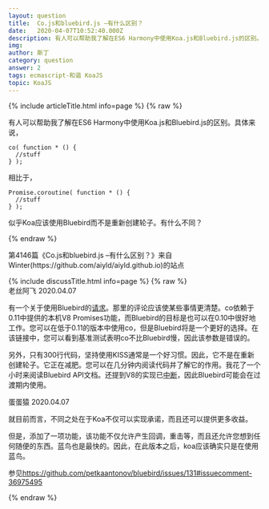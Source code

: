 ```yaml
---
layout: question
title:  Co.js和bluebird.js –有什么区别？
date:   2020-04-07T10:52:40.000Z
description: 有人可以帮助我了解在ES6 Harmony中使用Koa.js和Bluebird.js的区别。具体来说，co( function \* () {  //...
img: 
author: 斯丁
category: question
answer: 2
tags: ecmascript-和谐 KoaJS
topic: KoaJS
---
```

<div class="article-root">
  <div class="article">
    {% include articleTitle.html info=page %}
    {% raw %}
    <div class="article-content"><p><font style="vertical-align: inherit;"><font style="vertical-align: inherit;">有人可以帮助我了解在ES6 Harmony中使用Koa.js和Bluebird.js的区别。</font><font style="vertical-align: inherit;">具体来说，</font></font></p>

<pre><code>co( function * () {<font></font>
  //stuff<font></font>
} );<font></font>
</code></pre>

<p><font style="vertical-align: inherit;"><font style="vertical-align: inherit;">相比于，</font></font></p>

<pre><code>Promise.coroutine( function * () {<font></font>
  //stuff<font></font>
} );<font></font>
</code></pre>

<p><font style="vertical-align: inherit;"><font style="vertical-align: inherit;">似乎Koa应该使用Bluebird而不是重新创建轮子。</font><font style="vertical-align: inherit;">有什么不同？</font></font></p></div>
    {% endraw %}
  </div>
  <p class="winter_mark">第4146篇《Co.js和bluebird.js –有什么区别？》来自Winter(https://github.com/aiyld/aiyld.github.io)的站点</p>
  <div class="discuss-wrapper">
    {% include discussTitle.html info=page %}
    {% raw %}
    <div class="discuss-list">
    <div class="discuss-item">
        <div class="discuss-parent">
          <div class="discuss-meta">
            <span class="discuss-user">老丝阿飞</span>
            <span class="discuss-time">2020.04.07</span>
          </div>
          <div class="discuss-comment"><p><font style="vertical-align: inherit;"><font style="vertical-align: inherit;">有一个</font><font style="vertical-align: inherit;">关于使用Bluebird的</font></font><a href="https://github.com/visionmedia/co/pull/134" rel="nofollow noreferrer"><font style="vertical-align: inherit;"><font style="vertical-align: inherit;">请求</font></font></a><font style="vertical-align: inherit;"><font style="vertical-align: inherit;">。</font><font style="vertical-align: inherit;">那里的评论应该使某些事情更清楚。</font><font style="vertical-align: inherit;">co依赖于0.11中提供的本机V8 Promises功能，而Bluebird的目标是也可以在0.10中很好地工作。</font><font style="vertical-align: inherit;">您可以在低于0.11的版本中使用co，但是Bluebird将是一个更好的选择。</font><font style="vertical-align: inherit;">在该链接中，您可以看到基准测试表明co不比Bluebird慢，因此该参数是错误的。</font></font></p>

<p><font style="vertical-align: inherit;"><font style="vertical-align: inherit;">另外，只有300行代码，坚持使用KISS通常是一个好习惯。</font><font style="vertical-align: inherit;">因此，它不是在重新创建轮子。</font><font style="vertical-align: inherit;">它正在减肥。</font><font style="vertical-align: inherit;">您可以在几分钟内阅读代码并了解它的作用。</font><font style="vertical-align: inherit;">我花了一个小时来阅读Bluebird API文档。</font><font style="vertical-align: inherit;">还提到V8的实现已</font></font><a href="https://github.com/joyent/node/issues/7714" rel="nofollow noreferrer"><font style="vertical-align: inherit;"><font style="vertical-align: inherit;">中断</font></font></a><font style="vertical-align: inherit;"><font style="vertical-align: inherit;">，因此Bluebird可能会在过渡期内使用。</font></font></p></div>
        </div></div><div class="discuss-item">
        <div class="discuss-parent">
          <div class="discuss-meta">
            <span class="discuss-user">蛋蛋猿</span>
            <span class="discuss-time">2020.04.07</span>
          </div>
          <div class="discuss-comment"><p><font style="vertical-align: inherit;"><font style="vertical-align: inherit;">就目前而言，不同之处在于Koa不仅可以实现承诺，而且还可以提供更多收益。</font></font></p>

<p><font style="vertical-align: inherit;"><font style="vertical-align: inherit;">但是，添加了一项功能，该功能不仅允许产生回调，重击等，而且还允许您想到任何随便的东西。</font><font style="vertical-align: inherit;">蓝鸟也是最快的。</font><font style="vertical-align: inherit;">因此，在此版本之后，koa应该确实只是在使用蓝鸟。</font></font></p>

<p><font style="vertical-align: inherit;"><font style="vertical-align: inherit;">参见</font></font><a href="https://github.com/petkaantonov/bluebird/issues/131#issuecomment-36975495" rel="nofollow"><font style="vertical-align: inherit;"><font style="vertical-align: inherit;">https://github.com/petkaantonov/bluebird/issues/131#issuecomment-36975495</font></font></a></p></div>
        </div></div>
    </div>
    {% endraw %}
  </div>
<div>
